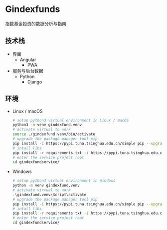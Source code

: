 # Gindexfunds

指数基金投资的数据分析与指南

## 技术栈

* 界面
    * Angular
        * PWA
* 服务与后台数据
    * Python
        * Django

## 环境

* Linux / macOS
    ```bash
    # setup python3 virtual environment in Linux / macOS
    python3 -m venv gindexfund.venv
    # activate virtual to work
    source ./gindexfund.venv/bin/activate
    # upgrade the package manager tool pip
    pip install -i https://pypi.tuna.tsinghua.edu.cn/simple pip --upgrade
    # intall libs
    pip install -r requirements.txt -i https://pypi.tuna.tsinghua.edu.cn/simple
    # enter the service project root
    cd gindexfundservice/ 
    ```
* Windows
    ```bash
    # setup python3 virtual environment in Windows
    python -m venv gindexfund.venv
    # activate virtual to work
    .\gindexfund.venv\Script\activate
    # upgrade the package manager tool pip
    pip install -i https://pypi.tuna.tsinghua.edu.cn/simple pip --upgrade
    # intall libs
    pip install -r requirements.txt -i https://pypi.tuna.tsinghua.edu.cn/simple
    # enter the service project root
    cd gindexfundservice/
    ```